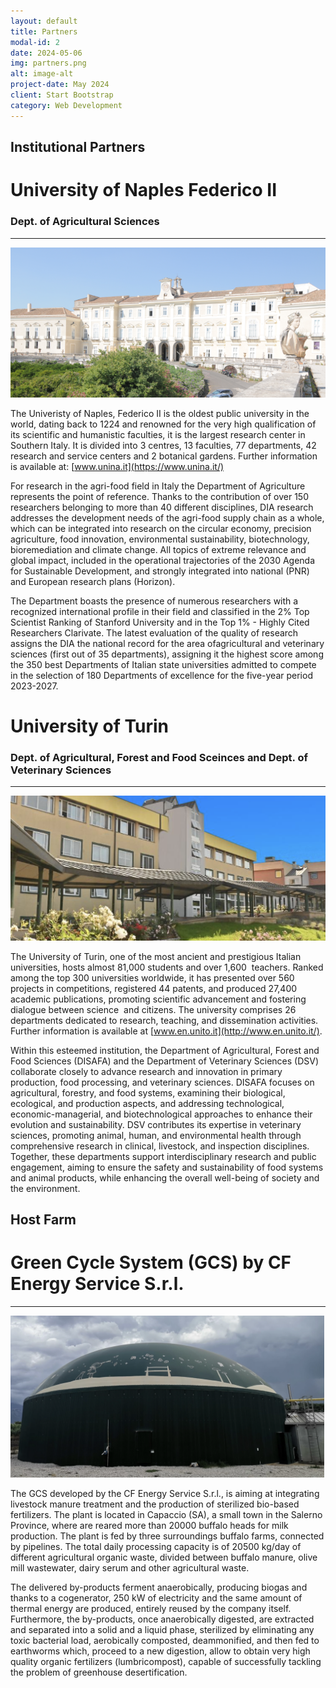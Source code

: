```yaml
---
layout: default
title: Partners
modal-id: 2
date: 2024-05-06
img: partners.png
alt: image-alt
project-date: May 2024
client: Start Bootstrap
category: Web Development
---
```


## Institutional Partners

# University of Naples Federico II

### Dept. of Agricultural Sciences

---

<img title="" src="/img/UNINA.png" alt="" data-align="center" width="548">

The Univeristy of Naples, Federico II is the oldest public university in the world, dating back to 1224 and renowned for the very high qualification of its scientific and humanistic faculties, it is the largest research center in Southern Italy. It is divided into 3 centres, 13 faculties, 77 departments, 42 research and service centers and 2 botanical gardens. Further information is available at: [www.unina.it](https://www.unina.it/)

For research in the agri-food field in Italy the Department of Agriculture represents the point of reference. Thanks to the contribution of over 150 researchers belonging to more than 40 different disciplines, DIA research addresses the development needs of the agri-food supply chain as a whole, which can be integrated into research on the circular economy, precision agriculture, food innovation, environmental sustainability, biotechnology, bioremediation and climate change. All topics of extreme relevance and global impact, included in the operational trajectories of the 2030 Agenda for Sustainable Development, and strongly integrated into national (PNR) and European research plans (Horizon).

The Department boasts the presence of numerous researchers with a recognized international profile in their field and classified in the 2% Top Scientist Ranking of Stanford University and in the Top 1% - Highly Cited Researchers Clarivate. The latest evaluation of the quality of research assigns the DIA the national record for the area of ​​agricultural and veterinary sciences (first out of 35 departments), assigning it the highest score among the 350 best Departments of Italian state universities admitted to compete in the selection of 180 Departments of excellence for the five-year period 2023-2027.

# University of Turin

### Dept. of Agricultural, Forest and Food Sceinces and Dept. of Veterinary Sciences

---

<img title="" src="/img/UNITO.png" alt="" data-align="center" width="510">

The University of Turin, one of the most ancient and prestigious Italian universities, hosts almost 81,000 students and over 1,600  teachers. Ranked among the top 300 universities worldwide, it has presented over 560 projects in competitions, registered 44 patents, and produced 27,400 academic publications, promoting scientific advancement and fostering dialogue between science  and citizens. The university comprises 26 departments dedicated to research, teaching, and dissemination activities.
Further information is available at [www.en.unito.it](http://www.en.unito.it/).

Within this esteemed institution, the Department of Agricultural, Forest and Food Sciences (DISAFA) and the Department of Veterinary Sciences (DSV) collaborate closely to advance research and innovation in primary production, food processing, and veterinary sciences. DISAFA focuses on agricultural, forestry, and food systems, examining their biological, ecological, and production aspects, and addressing technological, economic-managerial, and biotechnological approaches to enhance their evolution and sustainability. DSV contributes its expertise in veterinary sciences, promoting animal, human, and environmental health through comprehensive research in clinical, livestock, and inspection disciplines. Together, these departments support interdisciplinary research and public engagement, aiming to ensure the safety and sustainability of food systems and animal products, while enhancing the overall well-being of society and the environment.

## Host Farm

# Green Cycle System (GCS) by CF Energy Service S.r.l.

---

<img title="" src="/img/HostFarm.png" alt="" data-align="center" width="502">

The GCS developed by the CF Energy Service S.r.l., is aiming at integrating livestock manure treatment and the production of
sterilized bio-based fertilizers. The plant is located in Capaccio (SA), a small town in the Salerno Province, where are reared more than 20000 buffalo heads for milk production. The plant is fed by three surroundings buffalo farms, connected by pipelines. The total daily processing capacity is of 20500 kg/day of different agricultural organic waste, divided between buffalo manure, olive mill wastewater, dairy serum and other agricultural waste.

The delivered by-products ferment anaerobically, producing biogas and thanks to a cogenerator, 250 kW of electricity and the same amount of thermal energy are produced, entirely reused by the company itself. Furthermore, the by-products, once anaerobically digested, are extracted and separated into a solid and a liquid phase, sterilized by eliminating any toxic bacterial load, aerobically composted, deammonified, and then fed to earthworms which, proceed to a new digestion, allow to obtain very high quality organic fertilizers (lumbricompost), capable of successfully tackling the problem of greenhouse desertification.
